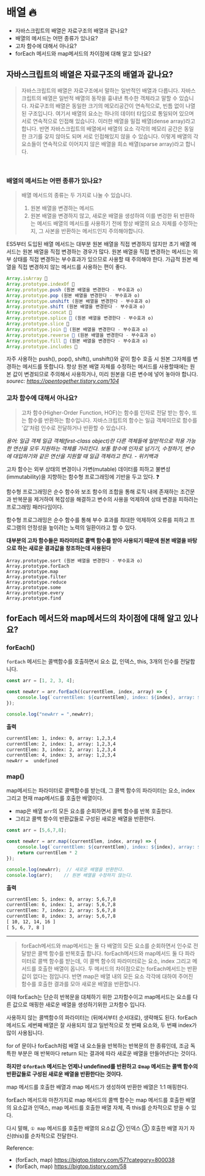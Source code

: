 # 배열 🔥

- 자바스크립트의 배열은 자료구조의 배열과 같나요?
- 배열의 메서드는 어떤 종류가 있나요?
- 고차 함수에 대해서 아나요?
- forEach 메서드와 map메서드의 차이점에 대해 알고 있나요?

## 자바스크립트의 배열은 자료구조의 배열과 같나요?

> 자바스크립트의 배열은 자료구조에서 말하는 일반적인 배열과 다릅니다. 자바스크립트의 배열은 일반적 배열의 동작을 흉내낸 특수한 객체라고 말할 수 있습니다. 
> 자료구조의 배열은 동일한 크기의 메모리공간이 연속적으로, 빈틈 없이 나열된 구조입니다. 여기서 배열의 요소는 하나의 데이터 타입으로 통일되어 있으며 서로 연속적으로 인접해 있습니다. 이러한 배열을 밀접 배열(dense array)라고 합니다. 
> 반면 자바스크립트의 배열에서 배열의 요소 각각의 메모리 공간은 동일한 크기를 갖지 않아도 되며 서로 인접해있지 않을 수 있습니다. 이렇게 배열의 각 요소들이 연속적으로 이어지지 않은 배열을 희소 배열(sparse array)라고 합니다.


<br/>

### 배열의 메서드는 어떤 종류가 있나요?

> 배열 메서드의 종류는 두 가지로 나눌 수 있습니다.
> 1. 원본 배열을 변경하는 메서드
> 2. 원본 배열을 변경하지 않고, 새로운 배열을 생성하여 이를 변겅한 뒤 반환하는 메서드
> 배열의 메서드를 사용하기 전에 항상 배열의 요소 자체를 수정하는지, 그 사본을 반환하는 메서드인지 주의해야합니다.

ES5부터 도입된 배열 메서드는 대부분 원본 배열을 직접 변경하지 않지만 초기 배열 메서드는 원본 배열을 직접 변경하는 경우가 많다.
원본 배열을 직접 변경하는 메서드는 외부 상태를 직접 변경하는 부수효과가 있으므로 사용할 때 주의해야 한다.
가급적 원본 배열을 직접 변경하지 않는 메서드를 사용하는 편이 좋다.

```js
Array.isArray 🌟
Array.prototype.indexOf 🌟
Array.prototype.push (원본 배열을 변경한다 - 부수효과 o)
Array.prototype.pop (원본 배열을 변경한다 - 부수효과 o)
Array.prototype.unshift (원본 배열을 변경한다 - 부수효과 o)
Array.prototype.shift (원본 배열을 변경한다 - 부수효과 o)
Array.prototype.concat 🌟
Array.prototype.splice 🌟 (원본 배열을 변경한다 - 부수효과 o)
Array.prototype.slice 🌟
Array.prototype.join 🌟 (원본 배열을 변경한다 - 부수효과 o)
Array.prototype.reverse 🌟 (원본 배열을 변경한다 - 부수효과 o)
Array.prototype.fill 🌟 (원본 배열을 변경한다 - 부수효과 o)
Array.prototype.includes 🌟

```

자주 사용하는 push(), pop(), shift(), unshift()와 같이 함수 호출 시 원본 그자체를 변경하는 메서드를 뜻합니다.
항상 원본 배열 자체를 수정하는 메서드를 사용할때에는 원본 값이 변경되므로 주의해서 사용하거나, 미리 원본을 다른 변수에 넣어 놓아야 합니다.
*sourec: https://opentogether.tistory.com/104*


### 고차 함수에 대해서 아나요?

> 고차 함수(Higher-Order Function, HOF)는 함수를 인자로 전달 받는 함수, 또는 함수를 반환하는 함수입니다. 자바스크립트의 함수는 일급 객체이므로 함수를 '값'처럼 인수로 전달하거나 반환할 수 있습니다. 


*용어: 일급 객체*
*일급 객체(first-class object)란 다른 객체들에 일반적으로 적용 가능한 연산을 모두 지원하는 객체를 가리킨다.*
*보통 함수에 인자로 넘기기, 수정하기, 변수에 대입하기와 같은 연산을 지원할 때 일급 객체라고 한다. - 위키백과*

고차 함수는 외부 상태의 변경이나 가변(mutable) 데이터를 피하고 불변성(immutability)을 지향하는 함수형 프로그래밍에 기반을 두고 있다. ❓

함수형 프로그래밍은 순수 함수와 보조 함수의 조합을 통해 로직 내에 존재하는 조건문과 반복문을 제거하여 복잡성을 해결하고 변수의 사용을 억제하여 상태 변경을 피하려는 프로그래밍 패러다임이다.

함수형 프로그래밍은 순수 함수를 통해 부수 효과를 최대한 억제하여 오류를 피하고 프로그램의 안정성을 높이려는 노력의 일환이라고 할 수 있다.

**대부분의 고차 함수들은 파라미터로 콜백 함수를 받아 사용되기 때문에 원본 배열을 바탕으로 하는 새로운 결과값을 창조하는데 사용된다**

```
Array.prototype.sort (원본 배열을 변경한다 - 부수효과 o)
Array.prototype.forEach
Array.prototype.map
Array.prototype.filter
Array.prototype.reduce
Array.prototype.some
Array.prototype.every
Array.prototype.find
```

## forEach 메서드와 map메서드의 차이점에 대해 알고 있나요?

### forEach()

`forEach` 메서드는 콜백함수를 호출하면서 요소 값, 인덱스, this, 3개의 인수를 전달합니다.
```js
const arr = [1, 2, 3, 4];

const newArr = arr.forEach((currentElem, index, array) => {
    console.log(`currentElem: ${currentElem}, index: ${index}, array: ${array}`)
});

console.log("newArr = ",newArr); 
```
**출력**
```txt
currentElem: 1, index: 0, array: 1,2,3,4
currentElem: 2, index: 1, array: 1,2,3,4
currentElem: 3, index: 2, array: 1,2,3,4
currentElem: 4, index: 3, array: 1,2,3,4
newArr =  undefined
```

### map()
map메서드는 파라미터로 콜백함수를 받는데, 그 콜백 함수의 파라미터는 요소, index 그리고 현재 map메서드를 호출한 배열이다.


- map은 배열 `arr`의 모든 요소를 순회하면서 콜백 함수를 반복 호출한다.
- 그리고 콜백 함수의 반환값들로 구성된 새로운 배열을 반환한다.
```js
const arr = [5,6,7,8];

const newArr = arr.map((currentElem, index, array) => {
    console.log(`currentElem: ${currentElem}, index: ${index}, array: ${array}`);
    return currentElem * 2
});

console.log(newArr);  // 새로운 배열을 반환한다.
console.log(arr);    // 원본 배열을 수정하지 않는다.
```
**출력**
```txt
currentElem: 5, index: 0, array: 5,6,7,8
currentElem: 6, index: 1, array: 5,6,7,8
currentElem: 7, index: 2, array: 5,6,7,8
currentElem: 8, index: 3, array: 5,6,7,8
[ 10, 12, 14, 16 ] 
[ 5, 6, 7, 8 ]
```
---

> forEach메서드와 map메서드는 둘 다 배열의 모든 요소를 순회하면서 인수로 전달받은 콜백 함수를 반복호출 합니다. forEach메서드와 map메서드 둘 다 파라미터로 콜백 함수를 받는데, 이 콜백 함수의 파라미터로는 요소, index 그리고 메서드를 호출한 배열이 옵니다. 두 메서드의 차이점으로는 forEach메서드는 반환값이 없다는 점입니다. 반면 map은 배열 내의 모든 요소 각각에 대하여 주어진 함수를 호출한 결과를 모아 새로운 배열을 반환합니다. 

이때 forEach는 단순히 반복문을 대체하기 위한 고차함수이고 map메서드는 요소를 다른 값으로 매핑한 새로운 배열을 생성하기위한 고차함수 입니다.

사용하지 않는 콜백함수의 파라미터는 (뒤에서부터 순서대로), 생략해도 된다.
forEach 메서드도 세번째 배열은 잘 사용되지 않고 일반적으로 첫 번째 요소와, 두 번째 index가 많이 사용됩니다.

for of 문이나 forEach처럼 배열 내 요소들을 반복하는 반복문의 한 종류인데, 조금 독특한 부분은 매 반복마다 return 되는 결과에 따라 새로운 배열을 만들어낸다는 것이다.



**하지만 `①forEach` 메서드는 언제나 undefined를 반환하고 `②map` 메서드는 콜백 함수의 반환값들로 구성된 새로운 배열을 반환한다는 것이다.**

map 메서드를 호출한 배열과 map 메서드가 생성하여 반환한 배열은 1:1 매핑한다.

forEach 메서드와 마찬가지로 map 메서드의 콜백 함수는 map 메서드를 호출한 배열의 요소값과 인덱스, map 메서드를 호출한 배열 자체, 즉 this를 순차적으로 받을 수 있다.

다시 말해, `① map` 메서드를 호출한 배열의 요소값 ② 인덱스 ③ 호출한 배열 자기 자신(this)를 순차적으로 전달한다.


Reference: 
- (forEach, map) https://bigtop.tistory.com/57?category=800038
- (forEach, map) https://bigtop.tistory.com/58